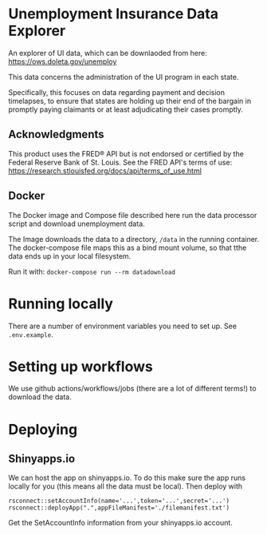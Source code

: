 # Unemployment Insurance Data Explorer

An explorer of UI data, which can be downlaoded from here: https://ows.doleta.gov/unemploy

This data concerns the administration of the UI program in each state.

Specifically, this focuses on data regarding payment and decision timelapses, to ensure that states are holding up their end of the bargain in promptly paying claimants or at least adjudicating their cases promptly.

## Acknowledgments

This product uses the FRED® API but is not endorsed or certified by the Federal Reserve Bank of St. Louis. See the FRED API's terms of use: https://research.stlouisfed.org/docs/api/terms_of_use.html

## Docker

The Docker image and Compose file described here run the data processor script and download unemployment data.

The Image downloads the data to a directory, `/data` in the running container. The docker-compose file maps this as a bind mount volume, so that tthe data ends up in your local filesystem.

Run it with:
`docker-compose run --rm datadownload`

# Running locally

There are a number of environment variables you need to set up. See `.env.example`.

# Setting up workflows

We use github actions/workflows/jobs (there are a lot of different terms!) to download the data.

# Deploying

## Shinyapps.io

We can host the app on shinyapps.io. To do this make sure the app runs locally for you (this means all the data must be local). Then deploy with

```
rsconnect::setAccountInfo(name='...',token='...',secret='...')
rsconnect::deployApp(".",appFileManifest='./filemanifest.txt')
```

Get the SetAccountInfo information from your shinyapps.io account.

